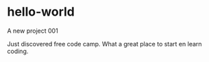 # hello-world
A new project 001

Just discovered free code camp. What a great place to start en learn coding. 

